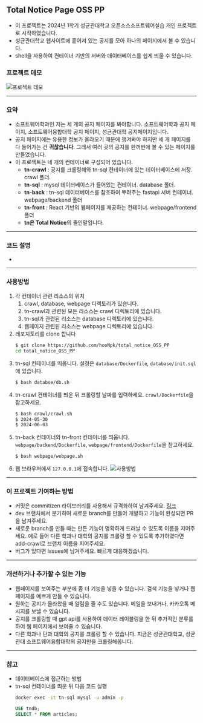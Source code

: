## Total Notice Page OSS PP
- 이 프로젝트는 2024년 1학기 성균관대학교 오픈소스소프트웨어실습 개인 프로젝트로 시작하였습니다.
- 성균관대학교 웹사이트에 흩어져 있는 공지를 모아 하나의 페이지에서 볼 수 있습니다.
- shell을 사용하여 컨테이너 기반의 서버와 데이터베이스를 쉽게 띄울 수 있습니다.

### 프로젝트 데모
![프로젝트 데모](https://github.com/hooNpk/total_notice_OSS_PP/blob/main/assets/Total-Notice.gif)
  
---
  
### 요약
- 소프트웨어학과인 저는 세 개의 공지 페이지를 봐야합니다. 소프트웨어학과 공지 페이지, 소프트웨어융합대학 공지 페이지, 성균관대학 공지페이지입니다.
- 공지 페이지에는 유용한 정보가 올라오기 때문에 챙겨봐야 하지만 세 개 페이지를 다 들어가는 건 **귀찮습니다**. 그래서 여러 곳의 공지를 한꺼번에 볼 수 있는 페이지를 만들었습니다.
- 이 프로젝트는 네 개의 컨테이너로 구성되어 있습니다.
    - **tn-crawl** : 공지를 크롤링해와 tn-sql 컨테이너에 있는 데이터베이스에 저장. crawl 폴더.
    - **tn-sql** : mysql 데이터베이스가 들어있는 컨테이너. database 폴더.
    - **tn-back** : tn-sql 데이터베이스를 참조하여 뿌려주는 fastapi 서버 컨테이너. webpage/backend 폴더
    - **tn-front** : React 기반의 웹페이지를 제공하는 컨테이너. webpage/frontend 폴더
    - **tn은 Total Notice**의 줄인말입니다.
---

### 코드 설명
- 

---

### 사용방법
1. 각 컨테이너 관련 리소스의 위치
    1. crawl, database, webpage 디렉토리가 있습니다.
    1. tn-crawl과 관련된 모든 리소스는 crawl 디렉토리에 있습니다.
    1. tn-sql과 관련된 리소스는 database 디렉토리에 있습니다.
    1. 웹페이지 관련된 리소스는 webpage 디렉토리에 있습니다.
1. 레포지토리를 clone 합니다
    ```bash
    $ git clone https://github.com/hooNpk/total_notice_OSS_PP
    cd total_notice_OSS_PP
    ```
1. tn-sql 컨테이너를 띄웁니다. 설정은 `database/Dockerfile`, `database/init.sql`에 있습니다.
    ```bash
    $ bash databse/db.sh
    ```
1. tn-crawl 컨테이너를 띄운 뒤 크롤링할 날짜를 입력하세요. `crawl/Dockerfile`을 참고하세요. 
    ```bash
    $ bash crawl/crawl.sh
    $ 2024-05-30
    $ 2024-06-03
    ```
1. tn-back 컨테이너와 tn-front 컨테이너를 띄웁니다. `webpage/backend/Dockerfile`, `webpage/frontend/Dockerfile`을 참고하세요.
    ```bash
    $ bash webpage/webpage.sh
    ```
1. 웹 브라우저에서 `127.0.0.1`에 접속합니다.
![사용방법]()

---

### 이 프로젝트 기여하는 방법
- 커밋은 commitizen 라이브러리를 사용해서 규격화하여 남겨주세요. [링크](https://pypi.org/project/commitizen/)
- dev 브랜치에서 분기하여 새로운 branch를 만들어 개발하고 기능이 완성되면 PR을 남겨주세요.
- 새로운 branch를 만들 때는 만든 기능이 명확하게 드러날 수 있도록 이름을 지어주세요. 예로 들어 다른 학과나 대학의 공지를 크롤링 할 수 있도록 추가하였다면 add-crawl로 브랜치 이름을 지어주세요.
- 버그가 있다면 Issues에 남겨주세요. 빠르게 대응하겠습니다.

---

### 개선하거나 추가할 수 있는 기능
- 웹페이지를 보여주는 부분에 좀 더 기능을 넣을 수 있습니다. 검색 기능을 넣거나 웹 페이지를 예쁘게 만들 수 있습니다.
- 원하는 공지가 올라왔을 때 알림을 줄 수도 있습니다. 메일을 보내거나, 카카오톡 메시지를 보낼 수 있습니다.
- 공지를 크롤링할 때 gpt api를 사용하여 데이터 레이블링을 한 뒤 추가적인 분류를 하여 웹 페이지에서 보여줄 수 있습니다.
- 다른 학과나 단과 대학의 공지를 크롤링 할 수 있습니다. 지금은 성균관대학교, 성균관대 소프트웨어융합대학의 공지만을 크롤링해옵니다.

---

### 참고
- 데이터베이스에 접근하는 방법
- tn-sql 컨테이너를 띄운 뒤 다음 코드 실행
    ```bash
    docker exec -it tn-sql mysql -u admin -p
    ```
    ```sql
    USE tndb;
    SELECT * FROM articles;
    ```